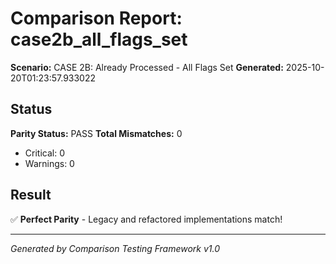 # Comparison Report: case2b_all_flags_set
**Scenario:** CASE 2B: Already Processed - All Flags Set
**Generated:** 2025-10-20T01:23:57.933022

## Status
**Parity Status:** PASS
**Total Mismatches:** 0
  - Critical: 0
  - Warnings: 0

## Result
✅ **Perfect Parity** - Legacy and refactored implementations match!

---
*Generated by Comparison Testing Framework v1.0*